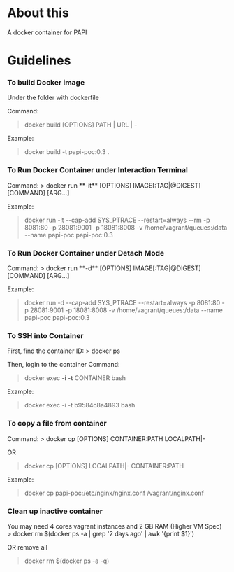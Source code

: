 <h1>About this</h1>
A docker container for PAPI

<h1>Guidelines</h1>
<h3>To build Docker image</h3>
Under the folder with dockerfile

Command:
> docker build [OPTIONS] PATH | URL | -

Example:
> docker build -t papi-poc:0.3 .

<h3>To Run Docker Container under Interaction Terminal</h3>
Command:
> docker run **-it** [OPTIONS] IMAGE[:TAG|@DIGEST] [COMMAND] [ARG...] 

Example:
> docker run -it --cap-add SYS_PTRACE --restart=always --rm -p 8081:80 -p 28081:9001 -p 18081:8008 -v /home/vagrant/queues:/data --name papi-poc papi-poc:0.3

<h3>To Run Docker Container under Detach Mode</h3>
Command:
> docker run **-d** [OPTIONS] IMAGE[:TAG|@DIGEST] [COMMAND] [ARG...] 

Example:
> docker run -d --cap-add SYS_PTRACE --restart=always -p 8081:80 -p 28081:9001 -p 18081:8008 -v /home/vagrant/queues:/data --name papi-poc papi-poc:0.3

<h3>To SSH into Container</h3>
First, find the container ID:
> docker ps 

Then, login to the container
Command:
> docker exec **-i -t** CONTAINER bash

Example:
> docker exec -i -t b9584c8a4893 bash 

<h3>To copy a file from container</h3>
Command:
> docker cp [OPTIONS] CONTAINER:PATH LOCALPATH|-

OR
> docker cp [OPTIONS] LOCALPATH|- CONTAINER:PATH

Example:
> docker cp papi-poc:/etc/nginx/nginx.conf /vagrant/nginx.conf

<h3>Clean up inactive container</h3>
You may need 4 cores vagrant instances and 2 GB RAM (Higher VM Spec)
> docker rm $(docker ps -a | grep '2 days ago' | awk '{print $1}')

OR remove all
> docker rm $(docker ps -a -q)

